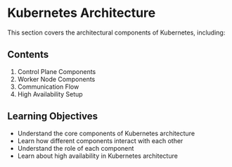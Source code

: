 # Kubernetes Architecture

This section covers the architectural components of Kubernetes, including:

## Contents

1. Control Plane Components
2. Worker Node Components
3. Communication Flow
4. High Availability Setup

## Learning Objectives

- Understand the core components of Kubernetes architecture
- Learn how different components interact with each other
- Understand the role of each component
- Learn about high availability in Kubernetes architecture